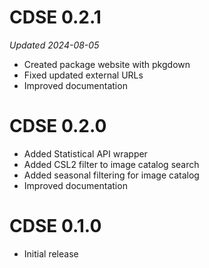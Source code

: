 # CDSE 0.2.1

*Updated 2024-08-05*

-   Created package website with pkgdown
-   Fixed updated external URLs
-   Improved documentation

# CDSE 0.2.0

-   Added Statistical API wrapper
-   Added CSL2 filter to image catalog search
-   Added seasonal filtering for image catalog
-   Improved documentation

# CDSE 0.1.0

-   Initial release
